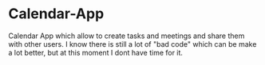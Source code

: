 # Calendar-App
Calendar App which allow to create tasks and meetings and share them with other users.
I know there is still a lot of "bad code" which can be make a lot better, but at this moment I dont have time for it.
